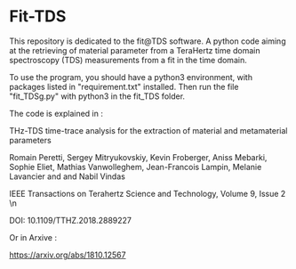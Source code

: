 # Fit-TDS
This repository is dedicated to the fit@TDS software. A python code aiming at the retrieving of material parameter from a TeraHertz time domain spectroscopy (TDS) measurements from a fit in the time domain.

To use the program, you should have a python3 environment, with packages listed in "requirement.txt" installed.
Then run the file "fit_TDSg.py" with python3 in the fit_TDS folder.


The code is explained in :


THz-TDS time-trace analysis for the extraction of material and metamaterial parameters 

Romain Peretti, Sergey Mitryukovskiy, Kevin Froberger, Aniss Mebarki, Sophie Eliet, Mathias Vanwolleghem, Jean-Francois Lampin, Melanie Lavancier and and Nabil Vindas 

IEEE Transactions on Terahertz Science and Technology, Volume 9, Issue 2 \n 

DOI: 10.1109/TTHZ.2018.2889227 

Or in Arxive :

https://arxiv.org/abs/1810.12567
